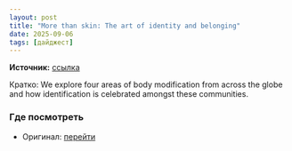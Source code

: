 ```yaml
---
layout: post
title: "More than skin: The art of identity and belonging"
date: 2025-09-06
tags: [дайджест]
---
```


**Источник:** [ссылка](https://ablog.wpengine.com/more-than-skin-the-art-of-identity-and-belonging)

Кратко: We explore four areas of body modification from across the globe and how identification is celebrated amongst these communities.

### Где посмотреть
- Оригинал: [перейти]({link})
